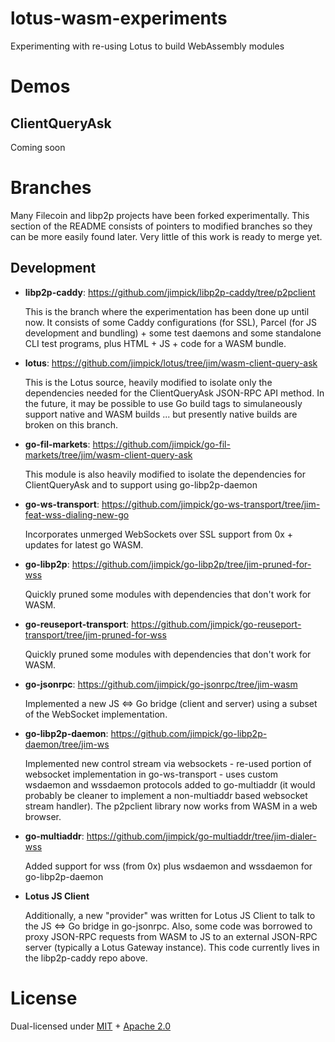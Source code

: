 lotus-wasm-experiments
======================

Experimenting with re-using Lotus to build WebAssembly modules

# Demos

## ClientQueryAsk

Coming soon

# Branches

Many Filecoin and libp2p projects have been forked experimentally. This section
of the README consists of pointers to modified branches so they can be more
easily found later. Very little of this work is ready to merge yet.

## Development

* **libp2p-caddy**: https://github.com/jimpick/libp2p-caddy/tree/p2pclient

  This is the branch where the experimentation has been done up until now. It
  consists of some Caddy configurations (for SSL), Parcel (for JS development
  and bundling) + some test daemons and some standalone CLI test programs,
  plus HTML + JS + code for a WASM bundle.

* **lotus**: https://github.com/jimpick/lotus/tree/jim/wasm-client-query-ask

  This is the Lotus source, heavily modified to isolate only the dependencies
  needed for the ClientQueryAsk JSON-RPC API method. In the future, it may
  be possible to use Go build tags to simulaneously support native and WASM
  builds ... but presently native builds are broken on this branch.

* **go-fil-markets**: https://github.com/jimpick/go-fil-markets/tree/jim/wasm-client-query-ask

  This module is also heavily modified to isolate the dependencies for
  ClientQueryAsk and to support using go-libp2p-daemon

* **go-ws-transport**: https://github.com/jimpick/go-ws-transport/tree/jim-feat-wss-dialing-new-go

  Incorporates unmerged WebSockets over SSL support from 0x + updates for
  latest go WASM.

* **go-libp2p**: https://github.com/jimpick/go-libp2p/tree/jim-pruned-for-wss

  Quickly pruned some modules with dependencies that don't work for WASM.

* **go-reuseport-transport**: https://github.com/jimpick/go-reuseport-transport/tree/jim-pruned-for-wss

  Quickly pruned some modules with dependencies that don't work for WASM.

* **go-jsonrpc**: https://github.com/jimpick/go-jsonrpc/tree/jim-wasm

  Implemented a new JS <=> Go bridge (client and server) using a subset of
  the WebSocket implementation.

* **go-libp2p-daemon**: https://github.com/jimpick/go-libp2p-daemon/tree/jim-ws

  Implemented new control stream via websockets - re-used portion of websocket
  implementation in go-ws-transport - uses custom wsdaemon and wssdaemon
  protocols added to go-multiaddr (it would probably be cleaner to implement
  a non-multiaddr based websocket stream handler). The p2pclient library
  now works from WASM in a web browser.

* **go-multiaddr**: https://github.com/jimpick/go-multiaddr/tree/jim-dialer-wss

  Added support for wss (from 0x) plus wsdaemon and wssdaemon for
  go-libp2p-daemon

* **Lotus JS Client**

  Additionally, a new "provider" was written for Lotus JS Client to talk
  to the JS <=> Go bridge in go-jsonrpc. Also, some code was borrowed to
  proxy JSON-RPC requests from WASM to JS to an external JSON-RPC server
  (typically a Lotus Gateway instance). This code currently lives in
  the libp2p-caddy repo above.

# License

Dual-licensed under [MIT](https://github.com/filecoin-project/lotus/blob/master/LICENSE-MIT) + [Apache 2.0](https://github.com/filecoin-project/lotus/blob/master/LICENSE-APACHE)
